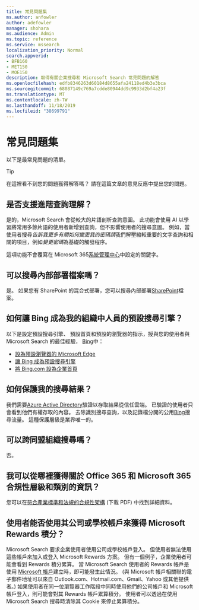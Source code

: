 ```yaml
---
title: 常見問題集
ms.author: anfowler
author: adefowler
manager: shohara
ms.audience: Admin
ms.topic: reference
ms.service: mssearch
localization_priority: Normal
search.appverid:
- BFB160
- MET150
- MOE150
description: 取得有關企業搜尋和 Microsoft Search 常見問題的解答
ms.openlocfilehash: edfb8346263d60184d8655afa24118ed4b3e3bca
ms.sourcegitcommit: 68087149c769a7cdde80944dd9c9933d2bf4a23f
ms.translationtype: MT
ms.contentlocale: zh-TW
ms.lasthandoff: 11/18/2019
ms.locfileid: "38699791"
---
```

# <a name="frequently-asked-questions"></a>常見問題集

以下是最常見問題的清單。

> [!TIP]
> 在這裡看不到您的問題獲得解答嗎？ 請在這篇文章的意見反應中提出您的問題。

## <a name="is-advanced-query-understanding-supported"></a>是否支援進階查詢理解？

是的，Microsoft Search 會從較大的片語剖析查詢意圖。 此功能會使用 AI 以學習將常用多餘片語的使用者新增到查詢，但不影響使用者的搜尋意圖。 例如，當使用者搜尋*告訴我更多有關如何變更我的密碼請*我們解壓縮較重要的文字查詢和相關的項目，例如*變更密碼*為基礎的觸發程序。
  
這項功能不會覆寫在 Microsoft 365[系統管理中心](https://admin.microsoft.com)中設定的關鍵字。
  
## <a name="can-you-search-for-files-on-premises"></a>可以搜尋內部部署檔案嗎？

是。 如果您有 SharePoint 的混合式部署，您可以搜尋內部部署[SharePoint](http://sharepoint.com/)檔案。
  
## <a name="how-do-i-make-bing-the-default-search-engine-for-people-in-my-org"></a>如何讓 Bing 成為我的組織中人員的預設搜尋引擎？

以下是設定預設搜尋引擎、 預設首頁和預設的瀏覽器的指示，授與您的使用者與 Microsoft Search 的最佳經驗， [Bing](https://Bing.com)中：

- [設為預設瀏覽器的 Microsoft Edge](set-default-browser.md)
- [讓 Bing 成為預設搜尋引擎](set-default-search-engine.md)
- [將 Bing.com 設為企業首頁](set-default-homepage.md)

  
## <a name="how-are-my-search-results-protected"></a>如何保護我的搜尋結果？

我們需要[Azure Active Directory](https://docs.microsoft.com/azure/active-directory/)驗證以存取結果從信任雲端。 已驗證的使用者只會看到他們有權存取的內容。 去除識別搜尋查詢，以及記錄檔分開的公用[Bing](https://Bing.com)搜尋流量。 這種保護層級是業界唯一的。

## <a name="can-i-search-across-federated-organizations"></a>可以跨同盟組織搜尋嗎？

否。

## <a name="where-can-i-get-info-about-office-365-and-microsoft-365-compliance-tiers-and-categories"></a>我可以從哪裡獲得關於 Office 365 和 Microsoft 365 合規性層級和類別的資訊？

您可以在[符合產業標準和法規的合規性架構](https://download.microsoft.com/download/B/2/7/B27B3EF3-8849-4C18-8BA4-5AD755728620/Compliance%20Framework_customer%20guidance.pdf) (下載 PDF) 中找到詳細資料。

## <a name="can-users-earn-microsoft-rewards-points-with-their-work-or-school-account"></a>使用者能否使用其公司或學校帳戶來獲得 Microsoft Rewards 積分？

Microsoft Search 要求企業使用者使用公司或學校帳戶登入。 但使用者無法使用這些帳戶來加入或登入 Microsoft Rewards 方案。 但有一個例子，企業使用者可能會看到 Rewards 積分累算。 當 Microsoft Search 使用者的 Rewards 帳戶是使用 <a href="https://www.microsoft.com/welcome?rtc=1">Microsoft 帳戶</a>建立時，即可能發生此情況。 (與 Microsoft 帳戶相關聯的電子郵件地址可以來自 Outlook.com、Hotmail.com、Gmail、Yahoo 或其他提供者。) 如果使用者在同一位瀏覽器工作階段中同時使用他們的公司帳戶和 Microsoft 帳戶登入，則可能會對其 Rewards 帳戶累算積分。 使用者可以透過在使用 Microsoft Search 搜尋時清除其 Cookie 來停止累算積分。 

